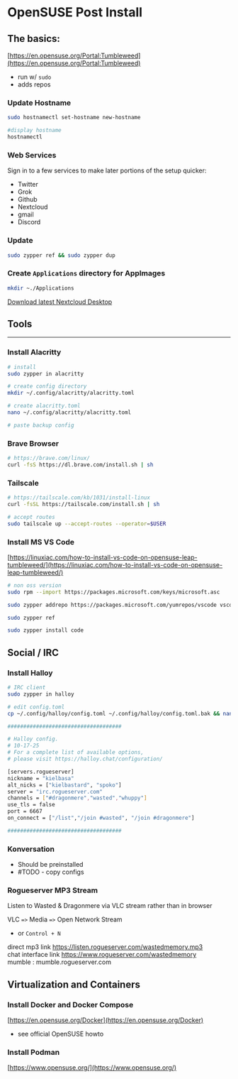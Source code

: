 # OpenSUSE Post Install

## The basics:
[https://en.opensuse.org/Portal:Tumbleweed](https://en.opensuse.org/Portal:Tumbleweed)
- run w/ `sudo`
- adds repos

### Update Hostname
```bash
sudo hostnamectl set-hostname new-hostname

#display hostname
hostnamectl
```


### Web Services
Sign in to a few services to make later portions of the setup quicker:
- Twitter
- Grok
- Github
- Nextcloud
- gmail
- Discord

### Update
```bash
sudo zypper ref && sudo zypper dup
```

### Create `Applications` directory for AppImages
```bash
mkdir ~./Applications
```
[Download latest Nextcloud Desktop](https://github.com/nextcloud-releases/desktop/releases)



## Tools
---

### Install Alacritty
```bash
# install
sudo zypper in alacritty

# create config directory
mkdir ~/.config/alacritty/alacritty.toml

# create alacritty.toml
nano ~/.config/alacritty/alacritty.toml

# paste backup config
```

### Brave Browser
```bash
# https://brave.com/linux/
curl -fsS https://dl.brave.com/install.sh | sh
```

### Tailscale
```bash
# https://tailscale.com/kb/1031/install-linux
curl -fsSL https://tailscale.com/install.sh | sh

# accept routes
sudo tailscale up --accept-routes --operator=$USER
```

### Install MS VS Code
[https://linuxiac.com/how-to-install-vs-code-on-opensuse-leap-tumbleweed/](https://linuxiac.com/how-to-install-vs-code-on-opensuse-leap-tumbleweed/)

```bash
# non oss version
sudo rpm --import https://packages.microsoft.com/keys/microsoft.asc

sudo zypper addrepo https://packages.microsoft.com/yumrepos/vscode vscode

sudo zypper ref

sudo zypper install code
```


## Social / IRC


### Install Halloy
```bash
# IRC client
sudo zypper in halloy

# edit config.toml
cp ~/.config/halloy/config.toml ~/.config/halloy/config.toml.bak && nano ~/.config/halloy/config.toml

####################################

# Halloy config.
# 10-17-25
# For a complete list of available options,
# please visit https://halloy.chat/configuration/

[servers.rogueserver]
nickname = "kielbasa"
alt_nicks = ["kielbastard", "spoko"]
server = "irc.rogueserver.com"
channels = ["#dragonmere","wasted","whuppy"]
use_tls = false
port = 6667
on_connect = ["/list","/join #wasted", "/join #dragonmere"]

####################################

```

### Konversation
- Should be preinstalled
- #TODO - copy configs



### Rogueserver MP3 Stream
Listen to Wasted & Dragonmere via VLC stream rather than in browser

VLC `=>` Media `=>` Open Network Stream
- or `Control + N`

direct mp3 link https://listen.rogueserver.com/wastedmemory.mp3 
<br>
chat interface link https://www.rogueserver.com/wastedmemory
<br>
mumble : mumble.rogueserver.com


## Virtualization and Containers

### Install Docker and Docker Compose
[https://en.opensuse.org/Docker](https://en.opensuse.org/Docker)
- see official OpenSUSE howto

### Install Podman
[https://www.opensuse.org/](https://www.opensuse.org/)
